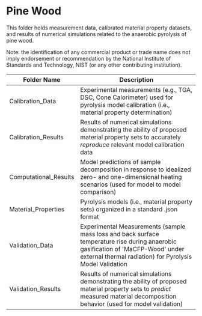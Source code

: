 
# Pine Wood

This folder holds measurement data, calibrated material property datasets, and results of numerical simulations related to the anaerobic pyrolysis of pine wood. 

Note: the identification of any commercial product or trade name does not imply endorsement or recommendation by the National Institute of Standards and Technology, NIST (or any other contributing institution).

|Folder Name| Description|
|---|---|
|Calibration_Data| Experimental measurements (e.g., TGA, DSC, Cone Calorimeter) used for pyrolysis model calibration (i.e., material property determination)|
|Calibration_Results|Results of numerical simulations demonstrating the ability of proposed material property sets to accurately *reproduce* relevant model calibration data|
|Computational_Results|Model predictions of sample decomposition in response to idealized zero- and one-dimensional heating scenarios (used for model to model comparison)|
|Material_Properties|Pyrolysis models (i.e., material property sets) organized in a standard .json format|
|Validation_Data|Experimental Measurements (sample mass loss and back surface temperature rise during anaerobic gasification of 'MaCFP-Wood' under external thermal radiation) for Pyrolysis Model Validation |
|Validation_Results|Results of numerical simulations demonstrating the ability of proposed material property sets to *predict* measured material decomposition behavior (used for model validation)|